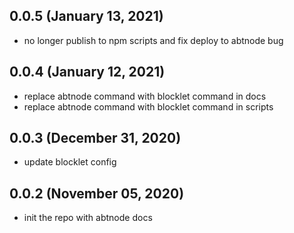 ## 0.0.5 (January 13, 2021)

- no longer publish to npm scripts and fix deploy to abtnode bug

## 0.0.4 (January 12, 2021)

- replace abtnode command with blocklet command in docs
- replace abtnode command with blocklet command in scripts

## 0.0.3 (December 31, 2020)

- update blocklet config

## 0.0.2 (November 05, 2020)

- init the repo with abtnode docs

